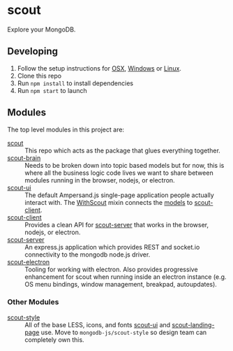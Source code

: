 # scout

Explore your MongoDB.

## Developing

1. Follow the setup instructions for [OSX][setup-osx], [Windows][setup-windows] or [Linux][setup-linux].
2. Clone this repo
3. Run `npm install` to install dependencies
4. Run `npm start` to launch

## Modules

The top level modules in this project are:

<dl>
  <dt><a href="https://github.com/10gen/scout/tree/dev/">scout</a></dt>
  <dd>
    This repo which acts as the package that glues everything together.
  </dd>
    <dt><a href="https://github.com/10gen/scout/tree/dev/scout-brain">scout-brain</a></dt>
  <dd>
    Needs to be broken down into topic based models but for now, this is where
    all the business logic code lives we want to share between modules running
    in the browser, nodejs, or electron.
  </dd>
  <dt><a href="https://github.com/10gen/scout/tree/dev/scout-ui">scout-ui</a></dt>
  <dd>
    The default Ampersand.js single-page application people actually interact with.
    The <a href="https://github.com/10gen/scout/blob/dev/scout-ui/src/models/with-scout.js">WithScout</a> mixin
    connects the <a href="https://github.com/10gen/scout/tree/dev/scout-ui/src/models">models</a> to
    <a href="https://github.com/10gen/scout/tree/dev/scout-client">scout-client</a>.
  </dd>
  <dt><a href="https://github.com/10gen/scout/tree/dev/scout-client">scout-client</a></dt>
  <dd>
    Provides a clean API for <a href="https://github.com/10gen/scout/tree/dev/scout-server">scout-server</a>
    that works in the browser, nodejs, or electron.
  </dd>
  <dt><a href="https://github.com/10gen/scout/tree/dev/scout-server">scout-server</a></dt>
  <dd>
    An express.js application which provides REST and socket.io connectivity
    to the mongodb node.js driver.
  </dd>
  <dt><a href="https://github.com/10gen/scout/tree/dev/scout-electron">scout-electron</a></dt>
  <dd>
    Tooling for working with electron.  Also provides progressive enhancement
    for scout when running inside an electron instance (e.g. OS menu bindings,
    window management, breakpad, autoupdates).
  </dd>
</dl>

### Other Modules

<dl>
  <dt><a href="https://github.com/10gen/scout/tree/dev/scout-style">scout-style</a></dt>
  <dd>
    All of the base LESS, icons, and fonts <a href="https://github.com/10gen/scout/tree/dev/scout-ui">scout-ui</a>
    and <a href="https://github.com/10gen/scout/tree/dev/scout-landing-page">scout-landing-page</a> use.
    Move to <code>mongodb-js/scout-style</code> so design team can completely
    own this.
  </dd>
</dl>



[setup-osx]: https://github.com/mongodb-js/mongodb-js/blob/master/docs/setup.md#osx-setup
[setup-windows]: https://github.com/mongodb-js/mongodb-js/blob/master/docs/setup.md#windows-setup
[setup-linux]: https://github.com/mongodb-js/mongodb-js/blob/master/docs/setup.md#linux-setup
